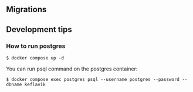 ## Migrations

## Development tips

### How to run postgres

```
$ docker compose up -d
```

You can run psql command on the postgres container:

```
$ docker compose exec postgres psql --username postgres --password --dbname keflavik
```
